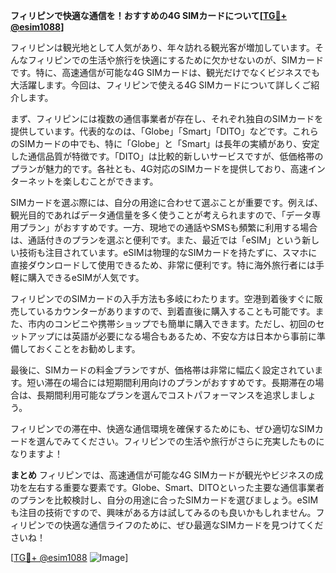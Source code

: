 **フィリピンで快適な通信を！おすすめの4G SIMカードについて[[TG💪+ @esim1088](https://t.me/s/esim1088)]**

フィリピンは観光地として人気があり、年々訪れる観光客が増加しています。そんなフィリピンでの生活や旅行を快適にするために欠かせないのが、SIMカードです。特に、高速通信が可能な4G SIMカードは、観光だけでなくビジネスでも大活躍します。今回は、フィリピンで使える4G SIMカードについて詳しくご紹介します。

まず、フィリピンには複数の通信事業者が存在し、それぞれ独自のSIMカードを提供しています。代表的なのは、「Globe」「Smart」「DITO」などです。これらのSIMカードの中でも、特に「Globe」と「Smart」は長年の実績があり、安定した通信品質が特徴です。「DITO」は比較的新しいサービスですが、低価格帯のプランが魅力的です。各社とも、4G対応のSIMカードを提供しており、高速インターネットを楽しむことができます。

SIMカードを選ぶ際には、自分の用途に合わせて選ぶことが重要です。例えば、観光目的であればデータ通信量を多く使うことが考えられますので、「データ専用プラン」がおすすめです。一方、現地での通話やSMSも頻繁に利用する場合は、通話付きのプランを選ぶと便利です。また、最近では「eSIM」という新しい技術も注目されています。eSIMは物理的なSIMカードを持たずに、スマホに直接ダウンロードして使用できるため、非常に便利です。特に海外旅行者には手軽に購入できるeSIMが人気です。

フィリピンでのSIMカードの入手方法も多岐にわたります。空港到着後すぐに販売しているカウンターがありますので、到着直後に購入することも可能です。また、市内のコンビニや携帯ショップでも簡単に購入できます。ただし、初回のセットアップには英語が必要になる場合もあるため、不安な方は日本から事前に準備しておくことをお勧めします。

最後に、SIMカードの料金プランですが、価格帯は非常に幅広く設定されています。短い滞在の場合には短期間利用向けのプランがおすすめです。長期滞在の場合は、長期間利用可能なプランを選んでコストパフォーマンスを追求しましょう。

フィリピンでの滞在中、快適な通信環境を確保するためにも、ぜひ適切なSIMカードを選んでみてください。フィリピンでの生活や旅行がさらに充実したものになりますよ！

**まとめ**
フィリピンでは、高速通信が可能な4G SIMカードが観光やビジネスの成功を左右する重要な要素です。Globe、Smart、DITOといった主要な通信事業者のプランを比較検討し、自分の用途に合ったSIMカードを選びましょう。eSIMも注目の技術ですので、興味がある方は試してみるのも良いかもしれません。フィリピンでの快適な通信ライフのために、ぜひ最適なSIMカードを見つけてくださいね！

[[TG💪+ @esim1088](https://t.me/s/esim1088) ![Image](https://i.postimg.cc/Y0z9fWf4/image.png)]